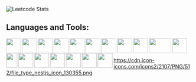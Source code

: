 ![Leetcode Stats](https://leetcard.jacoblin.cool/ymoukhli)

<h2>Languages and Tools:</h2>

[<img width="40px" align="left" src="https://cdn.jsdelivr.net/gh/devicons/devicon/icons/typescript/typescript-original.svg" />](https://www.typescriptlang.org)

[<img width="40px" align="left" src="https://cdn.jsdelivr.net/gh/devicons/devicon/icons/javascript/javascript-original.svg" />](https://www.javascript.com/)

[<img width="40px" align="left" src="https://cdn.jsdelivr.net/gh/devicons/devicon/icons/html5/html5-original-wordmark.svg" />](https://html5.org/)

[<img width="40px" align="left" src="https://cdn.jsdelivr.net/gh/devicons/devicon/icons/css3/css3-original-wordmark.svg" />](https://www.w3.org/Style/CSS/Overview.en.html)

[<img width="40px" align="left" src="https://cdn.jsdelivr.net/gh/devicons/devicon/icons/nodejs/nodejs-original-wordmark.svg" />](https://nodejs.org/en)

[<img width="40px" align="left" src="https://cdn.jsdelivr.net/gh/devicons/devicon/icons/react/react-original.svg" />](https://react.dev/)

[<img width="40px" align="left" src="https://cdn.jsdelivr.net/gh/devicons/devicon/icons/nextjs/nextjs-original-wordmark.svg" />](https://nextjs.org/)

[<img width="40px" align="left" src="https://cdn.icon-icons.com/icons2/2107/PNG/512/file_type_nestjs_icon_130355.png" />](https://nestjs.com/)

[<img width="40px" align="left" src="https://cdn.jsdelivr.net/gh/devicons/devicon/icons/graphql/graphql-plain.svg" />](https://graphql.org/)

[<img width="60px" height="40px" align="left" src="https://cdn.worldvectorlogo.com/logos/prisma-2.svg" />](https://www.prisma.io/)

[<img width="40px" align="left" src="https://img.stackshare.io/service/25599/default_c6db7125f2c663e452ba211df91b2ced3bb7f0ff.png" />](https://tanstack.com/query/latest/)

[<img width="30px" height="40px" align="left" src="https://cdn.jsdelivr.net/gh/devicons/devicon/icons/tailwindcss/tailwindcss-plain.svg" />](https://tailwindcss.com/)

[<img width="40px" align="left" src="https://cdn.jsdelivr.net/gh/devicons/devicon/icons/express/express-original-wordmark.svg" />](https://expressjs.com/)

[<img width="40px" align="left" src="https://cdn.jsdelivr.net/gh/devicons/devicon/icons/redis/redis-original.svg" />](https://redis.io/)

[<img width="40px" align="left" src="https://cdn.jsdelivr.net/gh/devicons/devicon/icons/git/git-original.svg" />](https://github.com/)

[<img width="40px" align="left" src="https://cdn.jsdelivr.net/gh/devicons/devicon/icons/docker/docker-original.svg" />](https://www.docker.com/)

[<img width="40px" align="left" src="https://cdn.jsdelivr.net/gh/devicons/devicon/icons/c/c-original.svg" />](https://www.learn-c.org/)

[<img width="40px" align="left" src="https://cdn.jsdelivr.net/gh/devicons/devicon/icons/cplusplus/cplusplus-original.svg" />](https://en.cppreference.com/w/)
<br />
<br />
<br />
https://cdn.icon-icons.com/icons2/2107/PNG/512/file_type_nestjs_icon_130355.png
